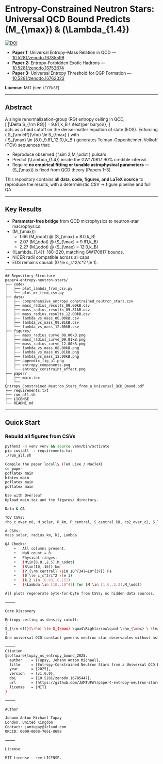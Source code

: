 
# Entropy-Constrained Neutron Stars: Universal QCD Bound Predicts \(M_{\max}\) & \(\Lambda_{1.4}\)

[![DOI](https://zenodo.org/badge/DOI/10.5281/zenodo.16785447.svg)](https://doi.org/10.5281/zenodo.16785447)
- **Paper 1:** Universal Entropy–Mass Relation in QCD — [10.5281/zenodo.16785599](https://doi.org/10.5281/16785599)  
- **Paper 2:** Entropy-Forbidden Exotic Hadrons — [10.5281/zenodo.16752674](https://doi.org/10.5281/zenodo.16752674)  
- **Paper 3:** Universal Entropy Threshold for QGP Formation — [10.5281/zenodo.16762323](https://doi.org/10.5281/zenodo.16762323)  

**License:** MIT (see `LICENSE`)

---

## Abstract

A single renormalization-group (RG) entropy ceiling in QCD,  
\[
|\Delta S_{\rm RG}| = 9.81\,k_B \ \text{per baryon},
\]  
acts as a hard cutoff on the dense-matter equation of state (EOS). Enforcing  
\( S_{\rm eff}(\rho) \le S_{\max} \) with  
\( S_{\max} \in \{8.0,\,9.81,\,12.0\}\,k_B \) generates Tolman–Oppenheimer–Volkoff (TOV) sequences that:  

- Reproduce observed \( \sim 2\,M_\odot \) pulsars.  
- Predict \(\Lambda_{1.4}\) inside the GW170817 90% credible interval.  
- Require **no empirical fitting or tunable astrophysical parameters** — \(S_{\max}\) is fixed from QCD theory (Papers 1–3).  

This repository contains **all data, code, figures, and LaTeX source** to reproduce the results, with a deterministic CSV → figure pipeline and full QA.

---

## Key Results

- **Parameter-free bridge** from QCD microphysics to neutron-star macrophysics.  
- \(M_{\max}\):  
  - 1.66 \(M_\odot\) @ \(S_{\max} = 8.0\,k_B\)  
  - 2.07 \(M_\odot\) @ \(S_{\max} = 9.81\,k_B\)  
  - 2.27 \(M_\odot\) @ \(S_{\max} = 12.0\,k_B\)  
- \(\Lambda_{1.4}\): 180–220, matching GW170817 bounds.  
- NICER radii compatible across all caps.  
- EOS remains causal: \(0 \le c_s^2/c^2 \le 1\).

---
```
## Repository Structure
paper4-entropy-neutron-stars/
├── code/
│   ├── plot_lambda_from_csv.py
│   └── plot_mr_from_csv.py
├── data/
│   ├── comprehensive_entropy_constrained_neutron_stars.csv
│   ├── mass_radius_results_08.00kB.csv
│   ├── mass_radius_results_09.81kB.csv
│   ├── mass_radius_results_12.00kB.csv
│   ├── lambda_vs_mass_08.00kB.csv
│   ├── lambda_vs_mass_09.81kB.csv
│   └── lambda_vs_mass_12.00kB.csv
├── figures/
│   ├── mass_radius_curve_08.00kB.png
│   ├── mass_radius_curve_09.81kB.png
│   ├── mass_radius_curve_12.00kB.png
│   ├── lambda_vs_mass_08.00kB.png
│   ├── lambda_vs_mass_09.81kB.png
│   ├── lambda_vs_mass_12.00kB.png
│   ├── appendix_fig_a1.png
│   ├── entropy_components.png
│   └── entropy_constraint_effect.png
├── paper/
│   ├── main.tex
│   └── Entropy_Constrained_Neutron_Stars_from_a_Universal_QCD_Bound.pdf
├── requirements.txt
├── run_all.sh
├── LICENSE
└── README.md

```
---

## Quick Start

### Rebuild all figures from CSVs
```bash
python3 -m venv venv && source venv/bin/activate
pip install -r requirements.txt
./run_all.sh

Compile the paper locally (TeX Live / MacTeX)
cd paper
pdflatex main
bibtex main
pdflatex main
pdflatex main

Use with Overleaf
Upload main.tex and the figures/ directory.

Data & QA

TOV CSVs:
rho_c_over_n0, M_solar, R_km, P_central, S_central_kB, cs2_over_c2, S_limit

Λ CSVs:
mass_solar, radius_km, k2, Lambda

QA Checks:
	•	All columns present.
	•	NaN count = 0.
	•	Physical ranges:
	•	(M\in[0.8,,2.5],M_\odot)
	•	(R\in[10,,16]) km
	•	(P_{\rm central} \sim 10^{34}–10^{37}) Pa
	•	(0 \le c_s^2/c^2 \le 1)
	•	(k_2 \in [0.03,,0.15])
	•	(\Lambda \in [10,,10^4]) for (M \in [1.0,,2.2],M_\odot)

All plots regenerate byte-for-byte from CSVs; no hidden data sources.

⸻

Core Discovery

Entropy ceiling as density cutoff:
[
S_{\rm eff}(\rho) \le S_{\max} \quad\Rightarrow\quad \rho_{\max} \ \text{fixes} \ M_{\max}, \ \Lambda_{1.4}.
]
One universal QCD constant governs neutron star observables without astrophysical tuning.

⸻
Citation
@software{tupay_ns_entropy_bound_2025,
  author    = {Tupay, Johann Anton Michael},
  title     = {Entropy-Constrained Neutron Stars from a Universal QCD Bound (data \& code)},
  year      = {2025},
  version   = {v1.0.0},
  doi       = {10.5281/zenodo.16785447},
  url       = {https://github.com/JAMTUPAY/paper4-entropy-neutron-stars},
  license   = {MIT}
}

⸻

Author

Johann Anton Michael Tupay
London, United Kingdom
Contact: jamtupay@icloud.com
ORCID: 0009-0008-7661-8698

⸻

License

MIT License — see LICENSE.



